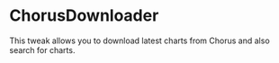 # ChorusDownloader
This tweak allows you to download latest charts from Chorus and also search for charts.
